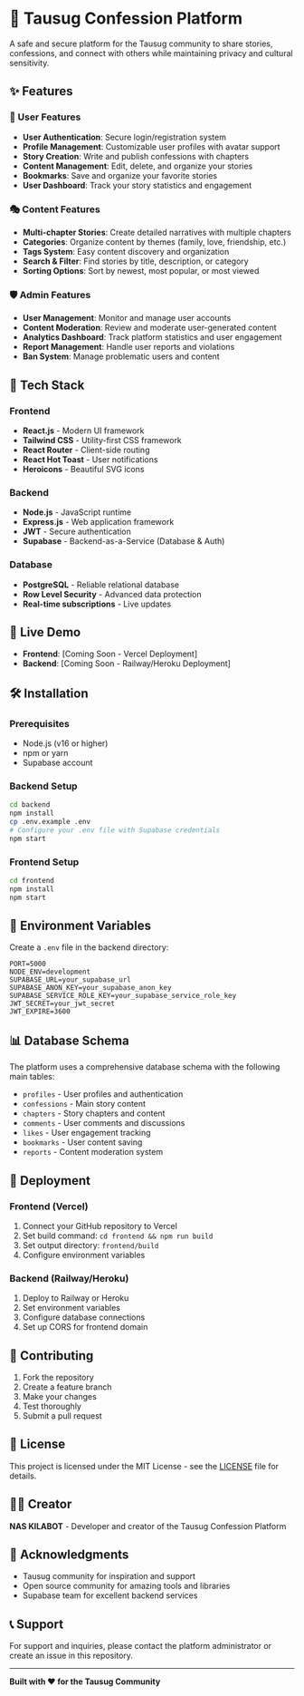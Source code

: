 # 🕌 Tausug Confession Platform

A safe and secure platform for the Tausug community to share stories, confessions, and connect with others while maintaining privacy and cultural sensitivity.

## ✨ Features

### 🔐 User Features
- **User Authentication**: Secure login/registration system
- **Profile Management**: Customizable user profiles with avatar support
- **Story Creation**: Write and publish confessions with chapters
- **Content Management**: Edit, delete, and organize your stories
- **Bookmarks**: Save and organize your favorite stories
- **User Dashboard**: Track your story statistics and engagement

### 🎭 Content Features
- **Multi-chapter Stories**: Create detailed narratives with multiple chapters
- **Categories**: Organize content by themes (family, love, friendship, etc.)
- **Tags System**: Easy content discovery and organization
- **Search & Filter**: Find stories by title, description, or category
- **Sorting Options**: Sort by newest, most popular, or most viewed

### 🛡️ Admin Features
- **User Management**: Monitor and manage user accounts
- **Content Moderation**: Review and moderate user-generated content
- **Analytics Dashboard**: Track platform statistics and user engagement
- **Report Management**: Handle user reports and violations
- **Ban System**: Manage problematic users and content

## 🚀 Tech Stack

### Frontend
- **React.js** - Modern UI framework
- **Tailwind CSS** - Utility-first CSS framework
- **React Router** - Client-side routing
- **React Hot Toast** - User notifications
- **Heroicons** - Beautiful SVG icons

### Backend
- **Node.js** - JavaScript runtime
- **Express.js** - Web application framework
- **JWT** - Secure authentication
- **Supabase** - Backend-as-a-Service (Database & Auth)

### Database
- **PostgreSQL** - Reliable relational database
- **Row Level Security** - Advanced data protection
- **Real-time subscriptions** - Live updates

## 📱 Live Demo

- **Frontend**: [Coming Soon - Vercel Deployment]
- **Backend**: [Coming Soon - Railway/Heroku Deployment]

## 🛠️ Installation

### Prerequisites
- Node.js (v16 or higher)
- npm or yarn
- Supabase account

### Backend Setup
```bash
cd backend
npm install
cp .env.example .env
# Configure your .env file with Supabase credentials
npm start
```

### Frontend Setup
```bash
cd frontend
npm install
npm start
```

## 🔧 Environment Variables

Create a `.env` file in the backend directory:

```env
PORT=5000
NODE_ENV=development
SUPABASE_URL=your_supabase_url
SUPABASE_ANON_KEY=your_supabase_anon_key
SUPABASE_SERVICE_ROLE_KEY=your_supabase_service_role_key
JWT_SECRET=your_jwt_secret
JWT_EXPIRE=3600
```

## 📊 Database Schema

The platform uses a comprehensive database schema with the following main tables:
- `profiles` - User profiles and authentication
- `confessions` - Main story content
- `chapters` - Story chapters and content
- `comments` - User comments and discussions
- `likes` - User engagement tracking
- `bookmarks` - User content saving
- `reports` - Content moderation system

## 🚀 Deployment

### Frontend (Vercel)
1. Connect your GitHub repository to Vercel
2. Set build command: `cd frontend && npm run build`
3. Set output directory: `frontend/build`
4. Configure environment variables

### Backend (Railway/Heroku)
1. Deploy to Railway or Heroku
2. Set environment variables
3. Configure database connections
4. Set up CORS for frontend domain

## 🤝 Contributing

1. Fork the repository
2. Create a feature branch
3. Make your changes
4. Test thoroughly
5. Submit a pull request

## 📄 License

This project is licensed under the MIT License - see the [LICENSE](LICENSE) file for details.

## 👨‍💻 Creator

**NAS KILABOT** - Developer and creator of the Tausug Confession Platform

## 🙏 Acknowledgments

- Tausug community for inspiration and support
- Open source community for amazing tools and libraries
- Supabase team for excellent backend services

## 📞 Support

For support and inquiries, please contact the platform administrator or create an issue in this repository.

---

**Built with ❤️ for the Tausug Community**
